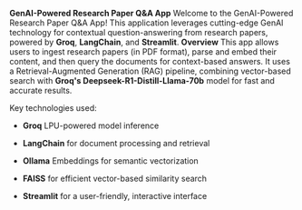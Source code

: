 **GenAI-Powered Research Paper Q&A App**
Welcome to the GenAI-Powered Research Paper Q&A App! This application leverages cutting-edge GenAI technology for contextual question-answering from research papers, powered by **Groq**, **LangChain**, and **Streamlit**.
**Overview**
This app allows users to ingest research papers (in PDF format), parse and embed their content, and then query the documents for context-based answers. It uses a Retrieval-Augmented Generation (RAG) pipeline, combining vector-based search with **Groq's Deepseek-R1-Distill-Llama-70b** model for fast and accurate results.

Key technologies used:

* **Groq** LPU-powered model inference

* **LangChain** for document processing and retrieval

* **Ollama** Embeddings for semantic vectorization

* **FAISS** for efficient vector-based similarity search

* **Streamlit** for a user-friendly, interactive interface
